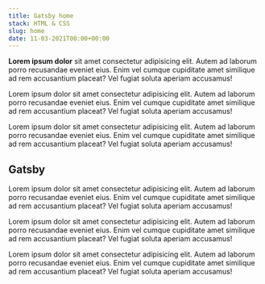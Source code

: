 ```yaml
---
title: Gatsby home
stack: HTML & CSS
slug: home
date: 11-03-2021T00:00+00:00
---
```


**Lorem ipsum dolor** sit amet consectetur adipisicing elit. Autem ad laborum porro recusandae eveniet eius. Enim vel cumque cupiditate amet similique ad rem accusantium placeat? Vel fugiat soluta aperiam accusamus!

Lorem ipsum dolor sit amet consectetur adipisicing elit. Autem ad laborum porro recusandae eveniet eius. Enim vel cumque cupiditate amet similique ad rem accusantium placeat? Vel fugiat soluta aperiam accusamus!

Lorem ipsum dolor sit amet consectetur adipisicing elit. Autem ad laborum porro recusandae eveniet eius. Enim vel cumque cupiditate amet similique ad rem accusantium placeat? Vel fugiat soluta aperiam accusamus!

## Gatsby

Lorem ipsum dolor sit amet consectetur adipisicing elit. Autem ad laborum porro recusandae eveniet eius. Enim vel cumque cupiditate amet similique ad rem accusantium placeat? Vel fugiat soluta aperiam accusamus!

Lorem ipsum dolor sit amet consectetur adipisicing elit. Autem ad laborum porro recusandae eveniet eius. Enim vel cumque cupiditate amet similique ad rem accusantium placeat? Vel fugiat soluta aperiam accusamus!

Lorem ipsum dolor sit amet consectetur adipisicing elit. Autem ad laborum porro recusandae eveniet eius. Enim vel cumque cupiditate amet similique ad rem accusantium placeat? Vel fugiat soluta aperiam accusamus!
